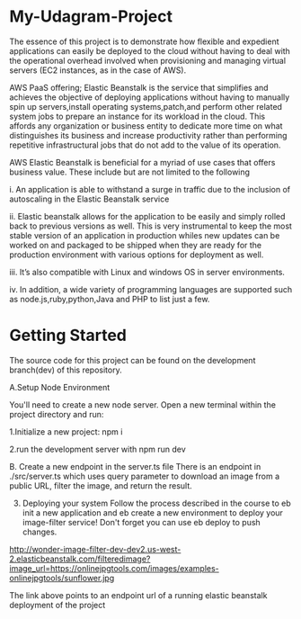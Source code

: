 # My-Udagram-Project

The essence of this project is to demonstrate how flexible and expedient applications can easily be deployed to the cloud without having to deal with the operational overhead involved when provisioning and managing virtual servers (EC2 instances, as in the case of AWS).

AWS PaaS offering; Elastic Beanstalk is the service that simplifies and achieves the objective of deploying applications without having to manually spin up servers,install operating systems,patch,and perform other related system jobs to prepare an instance for its workload in the cloud. This affords any organization or business entity to dedicate more time on what distinguishes its business and increase productivity rather than performing repetitive infrastructural jobs that do not add to the value of its operation.

AWS Elastic Beanstalk is beneficial for a myriad of use cases that offers business value. These include but are not limited to the following

i. An application is able to withstand a surge in traffic due to the inclusion of autoscaling in the Elastic Beanstalk service

ii. Elastic beanstalk allows for the application to be easily and simply rolled back to previous versions as well. This is very instrumental to keep the most stable version of an application in production whiles new updates can be worked on and  packaged to be shipped when they are ready for the production environment with various options for deployment as well.

iii. It’s also compatible with Linux and windows OS in server environments.

iv. In addition, a wide variety of programming languages are supported such as node.js,ruby,python,Java and PHP to list just a few.


# Getting Started

The source code for this project can be found on the development branch(dev) of this repository. 

A.Setup Node Environment
  
You'll need to create a new node server. Open a new terminal within the project directory and run:

1.Initialize a new project: npm i

2.run the development server with npm run dev


B. Create a new endpoint in the server.ts file
There is an endpoint in ./src/server.ts which uses query parameter to download an image from a public URL, filter the image, and return the result.

3. Deploying your system
Follow the process described in the course to eb init a new application and eb create a new environment to deploy your image-filter service! Don't forget you can use eb deploy to push changes.



http://wonder-image-filter-dev-dev2.us-west-2.elasticbeanstalk.com/filteredimage?image_url=https://onlinejpgtools.com/images/examples-onlinejpgtools/sunflower.jpg

The link above points to an endpoint url of a running elastic beanstalk deployment of the project
